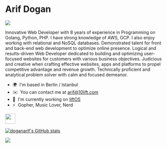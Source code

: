 Arif Dogan
===========================

<a href="https://www.twitter.com/arifcodes" target="_blank" rel="noreferrer"><img
src="https://img.shields.io/twitter/follow/arifcodes?logo=twitter&style=for-the-badge&color=0891b2&labelColor=1c1917"
/></a>

Innovative Web Developer with 8 years of experience in Programming on Golang, Python, PHP. I have strong knowledge of AWS, GCP. I also enjoy working with relational and NoSQL databases. Demonstrated talent for front and back-end web development to optimize online presence. Logical and results-driven Web Developer dedicated to building and optimizing user-focused websites for customers with various business objectives. Judicious and creative when crafting effective websites, apps and platforms to propel competitive advantage and revenue growth. Technically proficient and analytical problem solver with calm and focused demeanor.

* 🌍  I'm based in Berlin / Istanbul
* ✉️  You can contact me at [arif@10lift.com](mailto:arif@10lift.com)
* 🚀  I'm currently working on [liftOS](http://liftos.io)
* ⚡  Gopher, Music Lover, Nerd

<p align="left"><a href="https://www.linkedin.com/in/arifdogan95" target="_blank" rel="noreferrer"><img src="https://raw.githubusercontent.com/danielcranney/readme-generator/main/public/icons/socials/linkedin.svg" width="32" height="32" /></a></p>

<a href="http://www.github.com/doganarif"><img src="https://github-readme-stats.vercel.app/api?username=doganarif&show_icons=true&hide=stars,contribs&count_private=true&title_color=0891b2&text_color=ffffff&icon_color=0891b2&bg_color=1c1917&hide_border=true&show_icons=true" alt="doganarif's GitHub stats" /></a>

<a href="http://www.github.com/doganarif"><img src="https://github-readme-streak-stats.herokuapp.com/?user=doganarif&stroke=ffffff&background=1c1917&ring=0891b2&fire=0891b2&currStreakNum=ffffff&currStreakLabel=0891b2&sideNums=ffffff&sideLabels=ffffff&dates=ffffff&hide_border=true" /></a>
